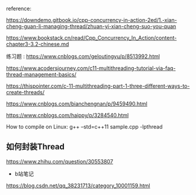 reference:

https://downdemo.gitbook.io/cpp-concurrency-in-action-2ed/1.-xian-cheng-guan-li-managing-thread/zhuan-yi-xian-cheng-suo-you-quan

https://www.bookstack.cn/read/Cpp_Concurrency_In_Action/content-chapter3-3.2-chinese.md


练习题  : https://www.cnblogs.com/geloutingyu/p/8513992.html

https://www.acodersjourney.com/c11-multithreading-tutorial-via-faq-thread-management-basics/

https://thispointer.com/c-11-multithreading-part-1-three-different-ways-to-create-threads/

https://www.cnblogs.com/bianchengnan/p/9459490.html

https://www.cnblogs.com/haippy/p/3284540.html  

How to compile on Linux: g++ –std=c++11 sample.cpp -lpthread

## 如何封装Thread

https://www.zhihu.com/question/30553807

- b站笔记

https://blog.csdn.net/qq_38231713/category_10001159.html
